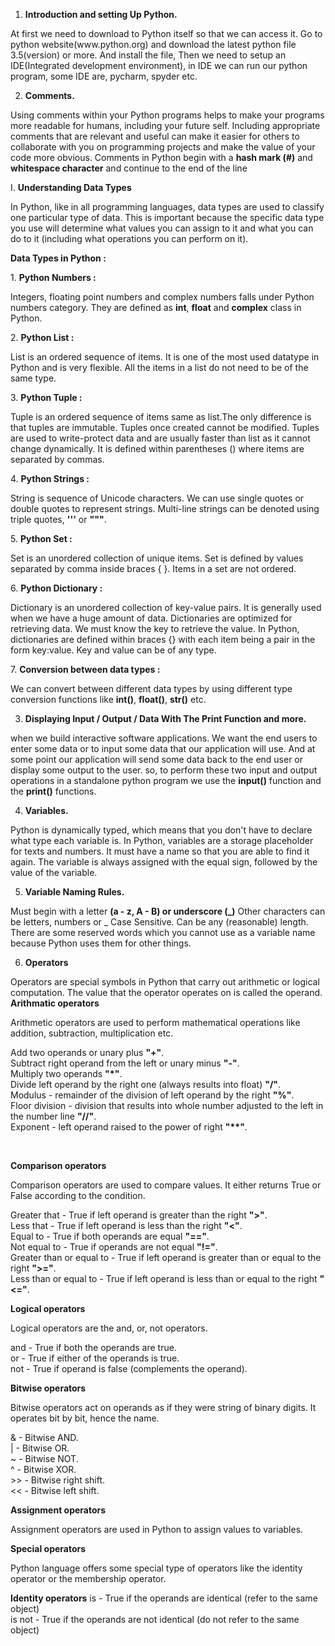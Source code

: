 1. <b>Introduction and setting Up Python.</b>
<p> At first we need to download to Python itself so that we can access it.
Go to python website(www.python.org) and download the latest python file 3.5(version) or more. And install the file,
Then we need to setup an IDE(Integrated development environment), in IDE we can run our python program, some IDE are, pycharm, spyder etc. </p>

2. <b>Comments.</b>
<p> Using comments within your Python programs helps to make your programs more readable for humans, including your future self. Including appropriate comments that are relevant and useful can make it easier for others to collaborate with you on programming projects and make the value of your code more obvious. Comments in Python begin with a <b>hash mark (#)</b> and <b>whitespace
character</b> and continue to the end of the line </p>

I. <b>Understanding Data Types</b>
<p>In Python, like in all programming languages, data types are used to classify one particular type of data. This is important because the specific data type you use will determine what values you can assign to it and what you can do to it (including what operations you can perform on it). </p>
<b>Data Types in Python : </b>
<p> 1. <b>Python Numbers : </b><br>
    <p>Integers, floating point numbers and complex numbers falls under Python numbers category. They are defined as <b>int</b>, <b>float</b> and <b>complex</b> class in Python.</p>
    2. <b>Python List : </b><br>
    <p>List is an ordered sequence of items. It is one of the most used datatype in Python and is very flexible. All the items in a list do not need to be of the same type.</p>
    3. <b>Python Tuple : </b><br>
    <p>Tuple is an ordered sequence of items same as list.The only difference is that tuples are immutable. Tuples once created cannot be modified. Tuples are used to write-protect data and are usually faster than list as it cannot change dynamically. It is defined within parentheses () where items are separated by commas.</p>
    4. <b>Python Strings : </b><br>
    <p>String is sequence of Unicode characters. We can use single quotes or double quotes to represent strings. Multi-line strings can be denoted using triple quotes, <b>'''</b> or <b>"""</b>.</p>
    5. <b>Python Set : </b><br>
    <p>Set is an unordered collection of unique items. Set is defined by values separated by comma inside braces { }. Items in a set are not ordered.</p>
    6. <b>Python Dictionary : </b><br>
    <p>Dictionary is an unordered collection of key-value pairs. It is generally used when we have a huge amount of data. Dictionaries are optimized for retrieving data. We must know the key to retrieve the value. In Python, dictionaries are defined within braces {} with each item being a pair in the form key:value. Key and value can be of any type.</p>
    7. <b>Conversion between data types : </b><br>
    <p>We can convert between different data types by using different type conversion functions like <b>int()</b>, <b>float()</b>, <b>str()</b> etc.</p>

3. <b>Displaying Input / Output / Data With The Print Function and more.</b>
<p>when we build interactive software applications. We want the end users to enter some data or to input some data that our application will use. And at some point our application will send some data back to the end user or display some output to the user.
so, to perform these two input and output operations in a standalone python program we use the <b>input()</b> function and the <b>print()</b> functions.</p>

4. <b>Variables.</b>
<p>Python is dynamically typed, which means that you don't have to declare what
type each variable is. In Python, variables are a storage placeholder for texts and numbers. It must have a name so that you are able to find it again. The variable is always assigned with the equal sign, followed by the value of the variable.</p>

5. <b>Variable Naming Rules.</b>
<p>Must begin with a letter <b>(a - z, A - B) or underscore (_)</b> Other characters can be letters, numbers or _
Case Sensitive. Can be any (reasonable) length. There are some reserved words which you cannot use as a variable name because Python uses them for other things.</p>

6. <b>Operators</b>
<p>Operators are special symbols in Python that carry out arithmetic or logical computation. The value that the operator operates on is called the operand.<br>
<b>Arithmatic operators</b>
    <p>Arithmetic operators are used to perform mathematical operations like addition, subtraction, multiplication etc.</p>
Add two operands or unary plus <b>"+"</b>.<br>
Subtract right operand from the left or unary minus <b>"-"</b>.<br>
Multiply two operands <b>"*"</b>.<br>
Divide left operand by the right one (always results into float) <b>"/"</b>.<br>
Modulus - remainder of the division of left operand by the right <b>"%"</b>.<br>
Floor division - division that results into whole number adjusted to the left in the number line <b>"//"</b>.<br>
Exponent - left operand raised to the power of right <b>"**"</b>.</p><br>

<b>Comparison operators</b>
<p>Comparison operators are used to compare values. It either returns True or False according to the condition.</p>
Greater that - True if left operand is greater than the right <b>">"</b>.<br>
Less that - True if left operand is less than the right <b>"<"</b>.<br>
Equal to - True if both operands are equal <b>"=="</b>.<br>
Not equal to - True if operands are not equal <b>"!="</b>.<br>
Greater than or equal to - True if left operand is greater than or equal to the right <b>">="</b>.<br>
Less than or equal to - True if left operand is less than or equal to the right <b>"<="</b>.<br>
    
 <b>Logical operators</b>
 <p>Logical operators are the and, or, not operators.</p>
 and - True if both the operands are true.<br>
 or  - True if either of the operands is true.<br>
 not - True if operand is false (complements the operand).<br>
 
 <b>Bitwise operators</b>
 <p>Bitwise operators act on operands as if they were string of binary digits. It operates bit by bit, hence the name.</p>
 & - Bitwise AND.<br>
 | - Bitwise OR.<br>
 ~ - Bitwise NOT.<br>
 ^ - Bitwise XOR.<br>
 >> - Bitwise right shift.<br>
 << - Bitwise left shift.<br>
 
 <b>Assignment operators</b>
 <p>Assignment operators are used in Python to assign values to variables.</p>

 <b>Special operators</b>
 <p>Python language offers some special type of operators like the identity operator or the membership operator.</p>
 
<b>Identity operators</b>
is - True if the operands are identical (refer to the same object)<br>
is not - True if the operands are not identical (do not refer to the same object)<br>
